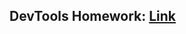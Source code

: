 ## DevTools Homework: [Link](https://drive.google.com/file/d/1TwMEx-6B1xePwmSHxQozvNCZurBwEkbU/view?usp=drive_link)
